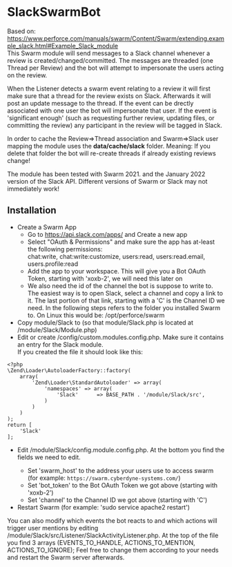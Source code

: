 # SlackSwarmBot
Based on:  
https://www.perforce.com/manuals/swarm/Content/Swarm/extending.example_slack.html#Example_Slack_module  
This Swarm module will send messages to a Slack channel whenever a review is created/changed/committed. The messages are threaded (one Thread per Review) and the bot will attempt to impersonate the users acting on the review.

When the Listener detects a swarm event relating to a review it will first make sure that a thread for the review exists on Slack. Afterwards it will post an update message to the thread.
If the event can be drectly associated with one user the bot will impersonate that user.
If the event is 'significant enough' (such as requesting further review, updating files, or committing the review) any participant in the review will be tagged in Slack.

In order to cache the Review=>Thread association and Swarm=>Slack user mapping the module uses the **data/cache/slack** folder. Meaning: If you delete that folder the bot will re-create threads if already existing reviews change!

The module has been tested with Swarm 2021. and the January 2022 version of the Slack API. Different versions of Swarm or Slack may not immediately work!

## Installation
* Create a Swarm App
  * Go to https://api.slack.com/apps/ and Create a new app
  * Select "OAuth & Permissions" and make sure the app has at-least the following permissions:  
    chat:write, chat:write:customize, users:read, users:read.email, users.profile:read
  * Add the app to your workspace. This will give you a Bot OAuth Token, starting with 'xoxb-2', we will need this later on
  * We also need the id of the channel the bot is suppose to write to.  
    The easiest way is to open Slack, select a channel and copy a link to it. The last portion of that link, starting with a 'C' is the Channel ID we need.
In the following steps <SwarmRoot> refers to the folder you installed Swarm to. On Linux this would be: /opt/perforce/swarm
* Copy module/Slack to <SwarmRoot> (so that module/Slack.php is located at <SwarmRoot>/module/Slack/Module.php)
* Edit or create <SwarmRoot>/config/custom.modules.config.php. Make sure it contains an entry for the Slack module.  
If you created the file it should look like this:
```
<?php
\Zend\Loader\AutoloaderFactory::factory(
    array(
        'Zend\Loader\StandardAutoloader' => array(
            'namespaces' => array(
                'Slack'      => BASE_PATH . '/module/Slack/src',
            )
        )
    )
);
return [
    'Slack'
];
```
* Edit <SwarmRoot>/module/Slack/config.module.config.php.
  At the bottom you find the fields we need to edit.
  * Set 'swarm_host' to the address your users use to access swarm (for example: `https://swarm.cyberdyne-systems.com/`)
  * Set 'bot_token' to the Bot OAuth Token we got above (starting with 'xoxb-2')
  * Set 'channel' to the Channel ID we got above (starting with 'C')
* Restart Swarm (for example: 'sudo service apache2 restart')

You can also modify which events the bot reacts to and which actions will trigger user mentions by editing <SwarmRoot>/module/Slack/src/Listener/SlackActivityListener.php. At the top of the file you find 3 arrays (EVENTS_TO_HANDLE, ACTIONS_TO_MENTION, ACTIONS_TO_IGNORE); Feel free to change them according to your needs and restart the Swarm server afterwards.
